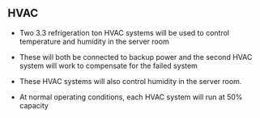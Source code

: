 HVAC
----

- Two 3.3 refrigeration ton HVAC systems will be used to control temperature and humidity
  in the server room

- These will both be connected to backup power and the second HVAC system will work to
  compensate for the failed system

- These HVAC systems will also control humidity in the server room.

- At normal operating conditions, each HVAC system will run at 50% capacity

